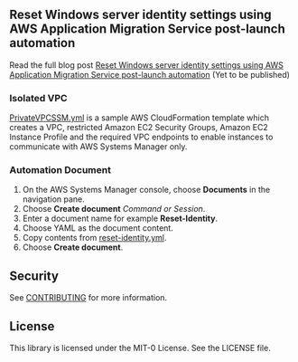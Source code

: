 ## Reset Windows server identity settings using AWS Application Migration Service post-launch automation

Read the full blog post [Reset Windows server identity settings using AWS Application Migration Service post-launch automation](https://aws.amazon.com/blogs/migration-and-modernization/reset-windows-server-identity-settings-using-aws-application-migration-service-post-launch-automation) (Yet to be published)


### Isolated VPC
[PrivateVPCSSM.yml](./PrivateVPCSSM.yml) is a sample AWS CloudFormation template which creates a VPC, restricted Amazon EC2 Security Groups, Amazon EC2 Instance Profile and the required VPC endpoints to enable instances to communicate with AWS Systems Manager only.

### Automation Document
1. On the AWS Systems Manager console, choose **Documents** in the navigation pane.
1. Choose **Create document** *Command or Session*.
1. Enter a document name for example **Reset-Identity**.
1. Choose YAML as the document content.
1. Copy contents from [reset-identity.yml](./reset-identity.yml).
1. Choose **Create document**.


## Security

See [CONTRIBUTING](CONTRIBUTING.md#security-issue-notifications) for more information.

## License

This library is licensed under the MIT-0 License. See the LICENSE file.


